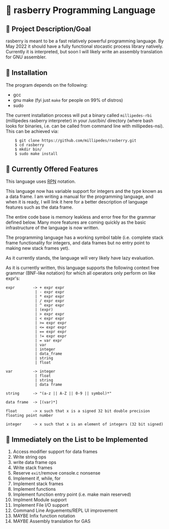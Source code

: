 # :strawberry: rasberry Programming Language
## :dart: Project Description/Goal
rasberry is meant to be a fast relatively powerful programming language.  By
May 2022 it should have a fully functional stocastic process library natively.
Currently it is interpreted, but soon I will likely write an assembly
translation for GNU assembler.

## :floppy_disk: Installation
The program depends on the following:
- gcc
- gnu make (fyi just `make` for people on 99% of distros)
- sudo

The current installation process will put a binary called `millipedes-rbi`
(millipedes rasberry interpreter) in your /usr/bin/ directory (where bash looks
for binaries, i.e. can be called from command line with millipedes-nsi).  This
can be achieved via:
```
    $ git clone https://github.com/millipedes/rasberry.git
    $ cd rasberry
    $ mkdir bin/
    $ sudo make install
```

## :star2: Currently Offered Features
This language uses [RPN](https://en.wikipedia.org/wiki/Reverse_Polish_notation)
notation.

This language now has variable support for integers and the type known as a data
frame.  I am writing a manual for the programming language, and when it is ready,
I will link it here for a better description of language features such as the data
frame.

The entire code base is memory leakless and error free for the grammar defined
below.  Many more features are coming quickly as the basic infrastructure of 
the language is now written.

The programming language has a working symbol table (i.e. complete stack frame
functionality for integers, and data frames but no entry point to making new
stack frames yet).

As it currently stands, the language will very likely have lazy evaluation.

As it is currently written, this language supports the following context free
grammar (BNF-like notation) for which all operators only perform on like expr's:
```
expr        -> + expr expr
             | - expr expr
             | * expr expr
             | / expr expr
             | ^ expr expr
             | (expr)
             | > expr expr
             | < expr expr
             | >= expr expr
             | <= expr expr
             | == expr expr
             | != expr expr
             | = var expr
             | var
             | integer
             | data_frame
             | string
             | float

var         -> integer
             | float
             | string
             | data frame

string      -> "(a-z || A-Z || 0-9 || symbol)*"

data frame  -> [(var)*]

float       -> x such that x is a signed 32 bit double precision floating point number

integer     -> x such that x is an element of integers (32 bit signed)
```

## :scroll: Immediately on the List to be Implemented
1) Access modifier support for data frames
2) Write string ops
3) write data frame ops
4) Write stack frames
5) Reserve `exit`/remove console.c nonsense
6) Implement if, while, for
7) Implement stack frames
8) Implement functions
9) Implement function entry point (i.e. make main reserved)
10) Implment Module support
11) Implement File I/O support
12) Command Line Arguements/REPL UI improvement
13) MAYBE Infix function notation
14) MAYBE Assembly translation for GAS 
